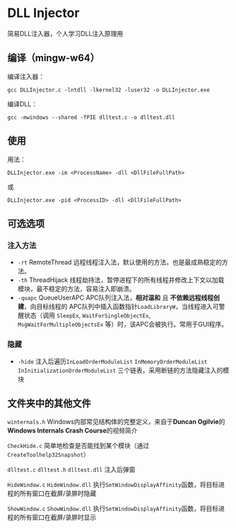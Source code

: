 
# DLL Injector

简易DLL注入器，个人学习DLL注入原理用

## 编译（mingw-w64）
编译注入器：
```
gcc DLLInjector.c -lntdll -lkernel32 -luser32 -o DLLInjector.exe
```
编译DLL：
```
gcc -mwindows --shared -fPIE dlltest.c -o dlltest.dll
```

## 使用

用法：
```
DLLInjector.exe -im <ProcessName> -dll <DllFileFullPath>
```
或
```
DLLInjector.exe -pid <ProcessID> -dll <DllFileFullPath>
```

## 可选选项

### 注入方法

-  ```-rt``` RemoteThread 远程线程注入法，默认使用的方法，也是最成熟稳定的方法。
-  ```-th``` ThreadHijack 线程劫持法，暂停进程下的所有线程并修改上下文以加载模块，最不稳定的方法，容易注入即崩溃。
-  ```-quapc``` QueueUserAPC APC队列注入法，**相对温和** 且 **不依赖远程线程创建**，向目标线程的 APC队列中插入函数指针```LoadLibraryW```，当线程进入可警醒状态（调用 ```SleepEx```, ```WaitForSingleObjectEx```, ```MsgWaitForMultipleObjectsEx``` 等）时，该APC会被执行。常用于GUI程序。

### 隐藏
- ```-hide``` 注入后遍历```InLoadOrderModuleList``` ```InMemoryOrderModuleList``` ```InInitializationOrderModuleList``` 三个链表，采用断链的方法隐藏注入的模块

## 文件夹中的其他文件

```winternals.h``` Windows内部常见结构体的完整定义，来自于**Duncan Ogilvie**的**Windows Internals Crash Course**的视频简介

```CheckHide.c``` 简单地检查是否能找到某个模块（通过```CreateToolhelp32Snapshot```）

```dlltest.c``` ```dlltest.h``` ```dlltest.dll``` 注入后弹窗

```HideWindow.c``` ```HideWindow.dll``` 执行```SetWindowDisplayAffinity```函数，将目标进程的所有窗口在截屏/录屏时隐藏

```ShowWindow.c``` ```ShowWindow.dll``` 执行```SetWindowDisplayAffinity```函数，将目标进程的所有窗口在截屏/录屏时显示
